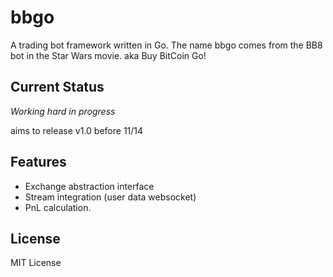 # bbgo

A trading bot framework written in Go. The name bbgo comes from the BB8 bot in the Star Wars movie. aka Buy BitCoin Go!

## Current Status

_Working hard in progress_

aims to release v1.0 before 11/14

## Features

- Exchange abstraction interface
- Stream integration (user data websocket)
- PnL calculation.

## License

MIT License
